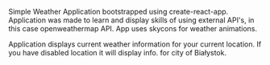 Simple Weather Application bootstrapped using create-react-app.
Application was made to learn and display skills of using external API's, in this case openweathermap API.
App uses skycons for weather animations.

Application displays current weather information for your current location. If you have disabled location it will display info. for city of Białystok.
